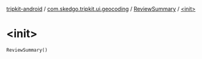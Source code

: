 [tripkit-android](../../index.md) / [com.skedgo.tripkit.ui.geocoding](../index.md) / [ReviewSummary](index.md) / [&lt;init&gt;](./-init-.md)

# &lt;init&gt;

`ReviewSummary()`